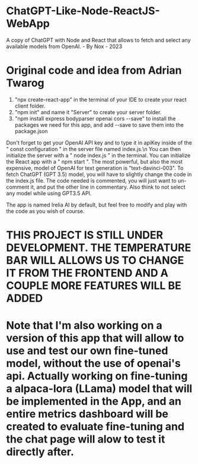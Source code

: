 # ChatGPT-Like-Node-ReactJS-WebApp
A copy of ChatGPT with Node and React that allows to fetch and select any available models from OpenAI. - By Nox - 2023
# Original code and idea from Adrian Twarog #


1. "npx create-react-app" in the terminal of your IDE to create your react client folder.
2. "npm init" and name it "Server" to create your server folder.
3. "npm install express bodyparser openai cors --save" to install the packages we need for this app, and add --save to save them into the package.json

Don't forget to get your OpenAI API key and to type it in apiKey inside of the " const configuration " in the server file named index.js.\n
You can then initialize the server with a " node index.js " in the terminal.
You can initialize the React app with a " npm start ".
The most powerful, but also the most expensive, model of OpenAI for text generation is "text-davinci-003".
To fetch ChatGPT (GPT 3.5) model, you will have to slightly change the code in the index.js file. The code needed is commented, you will just want to un-comment it, and put the other line in commentary. Also think to not select any model while using GPT3.5 API.

The app is named Irelia AI by default, but feel free to modify and play with the code as you wish of course.

# THIS PROJECT IS STILL UNDER DEVELOPMENT. THE TEMPERATURE BAR WILL ALLOWS US TO CHANGE IT FROM THE FRONTEND AND A COUPLE MORE FEATURES WILL BE ADDED #

# Note that I'm also working on a version of this app that will allow to use and test our own fine-tuned model, without the use of openai's api. Actually working on fine-tuning a alpaca-lora (LLama) model that will be implemented in the App, and an entire metrics dashboard will be created to evaluate fine-tuning and the chat page will alow to test it directly after. #
